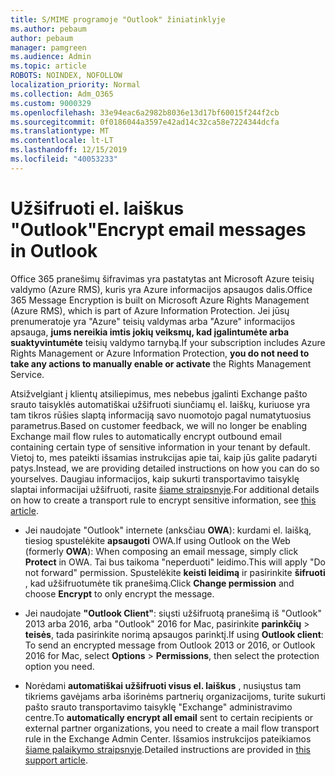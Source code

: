 ```yaml
---
title: S/MIME programoje "Outlook" žiniatinklyje
ms.author: pebaum
author: pebaum
manager: pamgreen
ms.audience: Admin
ms.topic: article
ROBOTS: NOINDEX, NOFOLLOW
localization_priority: Normal
ms.collection: Adm_O365
ms.custom: 9000329
ms.openlocfilehash: 33e94eac6a2982b8036e13d17bf60015f244f2cb
ms.sourcegitcommit: 0f0186044a3597e42ad14c32ca58e7224344dcfa
ms.translationtype: MT
ms.contentlocale: lt-LT
ms.lasthandoff: 12/15/2019
ms.locfileid: "40053233"
---
```

# <a name="encrypt-email-messages-in-outlook"></a><span data-ttu-id="03fb6-102">Užšifruoti el. laiškus "Outlook"</span><span class="sxs-lookup"><span data-stu-id="03fb6-102">Encrypt email messages in Outlook</span></span>

<span data-ttu-id="03fb6-103">Office 365 pranešimų šifravimas yra pastatytas ant Microsoft Azure teisių valdymo (Azure RMS), kuris yra Azure informacijos apsaugos dalis.</span><span class="sxs-lookup"><span data-stu-id="03fb6-103">Office 365 Message Encryption is built on Microsoft Azure Rights Management (Azure RMS), which is part of Azure Information Protection.</span></span> <span data-ttu-id="03fb6-104">Jei jūsų prenumeratoje yra "Azure" teisių valdymas arba "Azure" informacijos apsauga, **jums nereikia imtis jokių veiksmų, kad įgalintumėte arba suaktyvintumėte** teisių valdymo tarnybą.</span><span class="sxs-lookup"><span data-stu-id="03fb6-104">If your subscription includes Azure Rights Management or Azure Information Protection, **you do not need to take any actions to manually enable or activate** the Rights Management Service.</span></span>

<span data-ttu-id="03fb6-105">Atsižvelgiant į klientų atsiliepimus, mes nebebus įgalinti Exchange pašto srauto taisyklės automatiškai užšifruoti siunčiamų el. laiškų, kuriuose yra tam tikros rūšies slaptą informaciją savo nuomotojo pagal numatytuosius parametrus.</span><span class="sxs-lookup"><span data-stu-id="03fb6-105">Based on customer feedback, we will no longer be enabling Exchange mail flow rules to automatically encrypt outbound email containing certain type of sensitive information in your tenant by default.</span></span> <span data-ttu-id="03fb6-106">Vietoj to, mes pateikti išsamias instrukcijas apie tai, kaip jūs galite padaryti patys.</span><span class="sxs-lookup"><span data-stu-id="03fb6-106">Instead, we are providing detailed instructions on how you can do so yourselves.</span></span> <span data-ttu-id="03fb6-107">Daugiau informacijos, kaip sukurti transportavimo taisyklę slaptai informacijai užšifruoti, rasite [šiame straipsnyje](https://aka.ms/OmeEtr).</span><span class="sxs-lookup"><span data-stu-id="03fb6-107">For additional details on how to create a transport rule to encrypt sensitive information, see [this article](https://aka.ms/OmeEtr).</span></span>

- <span data-ttu-id="03fb6-108">Jei naudojate "Outlook" internete (anksčiau **OWA**): kurdami el. laišką, tiesiog spustelėkite **apsaugoti** OWA.</span><span class="sxs-lookup"><span data-stu-id="03fb6-108">If using Outlook on the Web (formerly **OWA**): When composing an email message, simply click **Protect** in OWA.</span></span> <span data-ttu-id="03fb6-109">Tai bus taikoma "neperduoti" leidimo.</span><span class="sxs-lookup"><span data-stu-id="03fb6-109">This will apply "Do not forward" permission.</span></span> <span data-ttu-id="03fb6-110">Spustelėkite **keisti leidimą** ir pasirinkite **šifruoti** , kad užšifruotumėte tik pranešimą.</span><span class="sxs-lookup"><span data-stu-id="03fb6-110">Click **Change permission** and choose **Encrypt** to only encrypt the message.</span></span>

- <span data-ttu-id="03fb6-111">Jei naudojate **"Outlook Client"**: siųsti užšifruotą pranešimą iš "Outlook" 2013 arba 2016, arba "Outlook" 2016 for Mac, pasirinkite **parinkčių** > **teisės**, tada pasirinkite norimą apsaugos parinktį.</span><span class="sxs-lookup"><span data-stu-id="03fb6-111">If using **Outlook client**: To send an encrypted message from Outlook 2013 or 2016, or Outlook 2016 for Mac, select **Options** > **Permissions**, then select the protection option you need.</span></span>

- <span data-ttu-id="03fb6-112">Norėdami **automatiškai užšifruoti visus el. laiškus** , nusiųstus tam tikriems gavėjams arba išorinėms partnerių organizacijoms, turite sukurti pašto srauto transportavimo taisyklę "Exchange" administravimo centre.</span><span class="sxs-lookup"><span data-stu-id="03fb6-112">To **automatically encrypt all email** sent to certain recipients or external partner organizations, you need to create a mail flow transport rule in the Exchange Admin Center.</span></span> <span data-ttu-id="03fb6-113">Išsamios instrukcijos pateikiamos [šiame palaikymo straipsnyje](https://docs.microsoft.com/office365/securitycompliance/define-mail-flow-rules-to-encrypt-email#create-a-mail-flow-rule-to-encrypt-email-messages-with-the-new-ome-capabilities).</span><span class="sxs-lookup"><span data-stu-id="03fb6-113">Detailed instructions are provided in [this support article](https://docs.microsoft.com/office365/securitycompliance/define-mail-flow-rules-to-encrypt-email#create-a-mail-flow-rule-to-encrypt-email-messages-with-the-new-ome-capabilities).</span></span>

